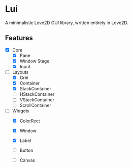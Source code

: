 # Lui

A minimalistic Love2D GUI library, written entirely in Love2D.

## Features

- [x] Core
    - [x] Pane
    - [x] Window Stage
    - [x] Input
- [ ] Layouts
    - [x] Grid
    - [x] Container
    - [x] StackContainer
    - [ ] HStackContainer
    - [ ] VStackContainer
    - [ ] ScrollContainer
- [ ] Widgets
    - [x] ColorRect
    - [x] Window
    - [x] Label
    - [ ] Button
    - [ ] Canvas

